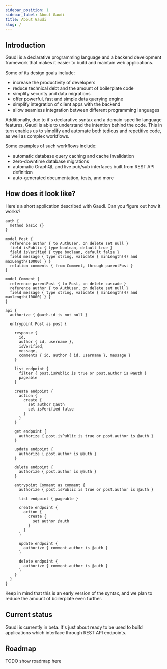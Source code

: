 ```yaml
---
sidebar_position: 1
sidebar_label: About Gaudi
title: About Gaudi
slug: /
---
```


## Introduction

Gaudi is a declarative programming language and a backend development framework that makes it easier to build and maintain web applications.

Some of its design goals include:

- increase the productivity of developers
- reduce technical debt and the amount of boilerplate code
- simplify security and data migrations
- offer powerful, fast and simple data querying engine
- simplify integration of client apps with the backend
- allow seamless integration between different programming languages

Additionally, due to it's declarative syntax and a domain-specific language features, Gaudi is able to understand the intention behind the code. This in turn enables us to simplify and automate both tedious and repetitive code, as well as complex workflows.

Some examples of such workflows include:
- automatic database query caching and cache invalidation
- zero-downtime database migrations
- automatic GraphQL and live pub/sub interfaces built from REST API definition
- auto-generated documentation, tests, and more

## How does it look like?

Here's a short application described with Gaudi. Can you figure out how it works?

```
auth {
  method basic {}
}

model Post {
  reference author { to AuthUser, on delete set null }
  field isPublic { type boolean, default true }
  field isVerified { type boolean, default false }
  field message { type string, validate { minLength(4) and maxLength(10000) } }
  relation comments { from Comment, through parentPost }
}

model Comment {
  reference parentPost { to Post, on delete cascade }
  reference author { to AuthUser, on delete set null }
  field message { type string, validate { minLength(4) and maxlength(10000) } }
}

api {
  authorize { @auth.id is not null }

  entrypoint Post as post {

    response {
      id,
      author { id, username },
      isVerified,
      message,
      comments { id, author { id, username }, message }
    }

    list endpoint {
      filter { post.isPublic is true or post.author is @auth }
      pageable
    }

    create endpoint {
      action {
        create {
          set author @auth
          set isVerified false
        }
      }
    }

    get endpoint {
      authorize { post.isPublic is true or post.author is @auth }
    }

    update endpoint {
      authorize { post.author is @auth }
    }

    delete endpoint {
      authorize { post.author is @auth }
    }

    entrypoint Comment as comment {
      authorize { post.isPublic is true or post.author is @auth }
    
      list endpoint { pageable }

      create endpoint {
        action {
          create {
            set author @auth
          }
        }
      }

      update endpoint {
        authorize { comment.author is @auth }
      }

      delete endpoint {
        authorize { comment.author is @auth }
      }
    }
  }
}
```

Keep in mind that this is an early version of the syntax, and we plan to reduce the amount of boilerplate even further.

## Current status

Gaudi is currently in beta. It's just about ready to be used to build applications which interface through REST API endpoints.

## Roadmap

TODO show roadmap here

